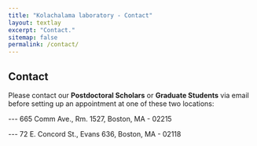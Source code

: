 ```yaml
---
title: "Kolachalama laboratory - Contact"
layout: textlay
excerpt: "Contact."
sitemap: false
permalink: /contact/
---
```


## Contact

Please contact our <b>Postdoctoral Scholars</b> or <b>Graduate Students</b> via email 
before setting up an appointment at one of these two locations:

--- 665 Comm Ave., Rm. 1527, Boston, MA - 02215

--- 72 E. Concord St., Evans 636, Boston, MA - 02118
